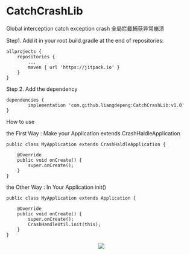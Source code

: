 # CatchCrashLib

Global interception catch exception crash
全局拦截捕获异常崩溃

Step1. Add it in your root build.gradle at the end of repositories:

	allprojects {
		repositories {
			...
			maven { url 'https://jitpack.io' }
		}
	}
  
Step 2. Add the dependency

	dependencies {
	        implementation 'com.github.liangdepeng:CatchCrashLib:v1.0'
	}


How to use

the First Way : Make your Application extends CrashHaldleApplication
 
    public class MyApplication extends CrashHaldleApplication {
   
        @Override
        public void onCreate() {
            super.onCreate();
        }
    }


the Other Way : In Your Application init()

    public class MyApplication extends Application {

        @Override
    	public void onCreate() {
        	super.onCreate();
        	CrashHandleUtil.init(this);
    	}
    }
    
<div align=center><img src="[https://img-blog.csdnimg.cn/20210308145447687.gif](https://github.com/liangdepeng/CatchCrashLib/blob/master/example_page.jpg)"/></div>


